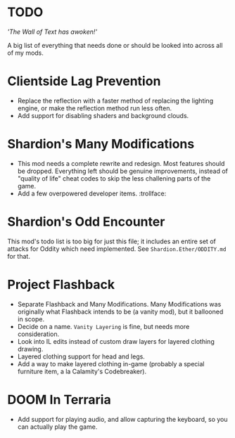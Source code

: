 # TODO
*'The Wall of Text has awoken!'*

A big list of everything that needs done or should be looked into across all of my mods.

# Clientside Lag Prevention

- Replace the reflection with a faster method of replacing the lighting engine, or make the reflection method run less often.
- Add support for disabling shaders and background clouds.

# Shardion's Many Modifications

- This mod needs a complete rewrite and redesign. Most features should be dropped.
  Everything left should be genuine improvements, instead of "quality of life" cheat codes to skip the less challening parts of the game.
- Add a few overpowered developer items. :trollface:

# Shardion's Odd Encounter

This mod's todo list is too big for just this file; it includes an entire set of attacks for Oddity which need implemented.
See `Shardion.Ether/ODDITY.md` for that.

# Project Flashback

- Separate Flashback and Many Modifications. Many Modifications was originally what Flashback intends to be (a vanity mod), but it ballooned in scope.
- Decide on a name. `Vanity Layering` is fine, but needs more consideration.
- Look into IL edits instead of custom draw layers for layered clothing drawing.
- Layered clothing support for head and legs.
- Add a way to make layered clothing in-game (probably a special furniture item, a la Calamity's Codebreaker).

# DOOM In Terraria

- Add support for playing audio, and allow capturing the keyboard, so you can actually play the game.
